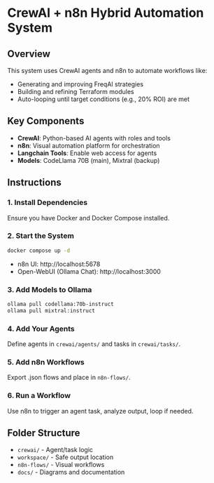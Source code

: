 # CrewAI + n8n Hybrid Automation System

## Overview
This system uses CrewAI agents and n8n to automate workflows like:
- Generating and improving FreqAI strategies
- Building and refining Terraform modules
- Auto-looping until target conditions (e.g., 20% ROI) are met

## Key Components
- **CrewAI**: Python-based AI agents with roles and tools
- **n8n**: Visual automation platform for orchestration
- **Langchain Tools**: Enable web access for agents
- **Models**: CodeLlama 70B (main), Mixtral (backup)

## Instructions

### 1. Install Dependencies
Ensure you have Docker and Docker Compose installed.

### 2. Start the System
```bash
docker compose up -d
```

- n8n UI: http://localhost:5678
- Open-WebUI (Ollama Chat): http://localhost:3000

### 3. Add Models to Ollama
```bash
ollama pull codellama:70b-instruct
ollama pull mixtral:instruct
```

### 4. Add Your Agents
Define agents in `crewai/agents/` and tasks in `crewai/tasks/`.

### 5. Add n8n Workflows
Export .json flows and place in `n8n-flows/`.

### 6. Run a Workflow
Use n8n to trigger an agent task, analyze output, loop if needed.

## Folder Structure
- `crewai/` - Agent/task logic
- `workspace/` - Safe output location
- `n8n-flows/` - Visual workflows
- `docs/` - Diagrams and documentation
